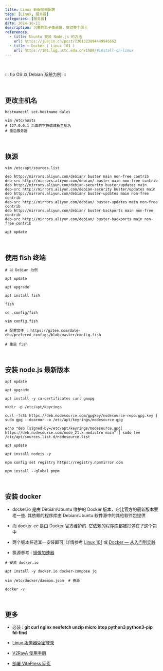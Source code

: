 ```yaml
---
title: Linux 新服务器配置
tags: [Linux, 服务器]
categories: [服务器]
date: 2024-10-11
description: 沉重的影子像道路，穿过整个国土
references:
  - title: Ubuntu 安装 Node.js 的方法
    url: https://juejin.cn/post/7361323894449946662
  - title : Docker ( Linux 101 )
    url: https://101.lug.ustc.edu.cn/Ch08/#install-on-linux
---
```


<br/>

::: tip OS
以 Debian 系统为例
:::

<br/>

## 更改主机名
```shell
hostnamectl set-hostname dales

vim /etc/hosts 
# 127.0.0.1 后面的字符改成新主机名
# 重启服务器
```
<br/>

## 换源

```shell
vim /etc/apt/sources.list 
```

```shell
deb http://mirrors.aliyun.com/debian/ buster main non-free contrib
deb-src http://mirrors.aliyun.com/debian/ buster main non-free contrib
deb http://mirrors.aliyun.com/debian-security buster/updates main
deb-src http://mirrors.aliyun.com/debian-security buster/updates main
deb http://mirrors.aliyun.com/debian/ buster-updates main non-free contrib
deb-src http://mirrors.aliyun.com/debian/ buster-updates main non-free contrib
deb http://mirrors.aliyun.com/debian/ buster-backports main non-free contrib
deb-src http://mirrors.aliyun.com/debian/ buster-backports main non-free contrib
```

```shell
apt update
```


<br/>


## 使用 fish 终端
```shell
# 以 Debian 为例

apt update

apt upgrade

apt install fish

fish

cd .config/fish

vim config.fish

# 配置文件 : https://gitee.com/dale-chu/prefered_configs/blob/master/config.fish 

# 重启 fish

```

<br/>

## 安装 node.js 最新版本

```shell
apt update 
```
```shell
apt upgrade 
```

```shell
apt install -y ca-certificates curl gnupg
```

```shell
mkdir -p /etc/apt/keyrings
```

```shell
curl -fsSL https://deb.nodesource.com/gpgkey/nodesource-repo.gpg.key | sudo gpg --dearmor -o /etc/apt/keyrings/nodesource.gpg
```

```shell
echo "deb [signed-by=/etc/apt/keyrings/nodesource.gpg] https://deb.nodesource.com/node_21.x nodistro main" | sudo tee /etc/apt/sources.list.d/nodesource.list
```

```shell
apt update
```

```shell
apt install nodejs -y
```

```shell
npm config set registry https://registry.npmmirror.com
```

```shell
npm install --global pnpm
```


<br/>

## 安装 docker

- docker.io 是由 Debian/Ubuntu 维护的 Docker 版本，它比官方的最新版本要老一些. 其依赖的程序库由 Debian/Ubuntu 软件源中的其他软件包提供

- 而 docker-ce 是由 Docker 官方维护的. 它依赖的程序库都被打包在了这个包中

- 两个版本任选其一安装即可, 详情参考 [Linux 101](https://101.lug.ustc.edu.cn/Ch08/#install-on-linux) 或 [Docker — 从入门到实践](https://yeasy.gitbook.io/docker_practice/install/debian)

- 换源参考 : [镜像加速器](https://yeasy.gitbook.io/docker_practice/install/mirror#ubuntu-16.04-debian-8-centos-7)

```shell
# 安装 docker.io 

apt install -y docker.io docker-compose jq

vim /etc/docker/daemon.json  # 换源

docker -v
```

<br/>

## 更多
- 必装 : **git curl nginx neofetch unzip micro btop python3 python3-pip fd-find**

- [Linux 服务器免密登录](https://docs.dalechu.cn/posts/ssh_configs)

- [V2RayA 使用手册](https://pengtech.net/network/v2rayA_install.html)

- [部署 VitePress 网页 ](https://docs.dalechu.cn/posts/vp_server)

<br/>
<br/>